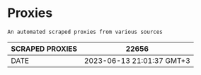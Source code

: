 # Proxies
    An automated scraped proxies from various sources

| SCRAPED PROXIES | 22656            |
|-----------------|---------------------------|
| DATE            | 2023-06-13 21:01:37 GMT+3          |